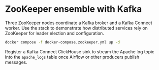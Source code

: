 # ZooKeeper ensemble with Kafka

Three ZooKeeper nodes coordinate a Kafka broker and a Kafka Connect worker.  Use the stack to
demonstrate how distributed services rely on ZooKeeper for leader election and configuration.

```bash
docker compose -f docker-compose.zookeeper.yml up -d
```

Register a Kafka Connect ClickHouse sink to stream the Apache log topic into the `apache_logs`
table once Airflow or other producers publish messages.
